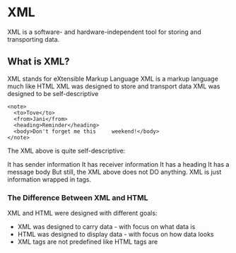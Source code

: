 # XML
XML is a software- and hardware-independent tool for storing and transporting data.

## What is XML?
XML stands for eXtensible Markup Language
XML is a markup language much like HTML
XML was designed to store and transport data
XML was designed to be self-descriptive

    <note>
      <to>Tove</to>
      <from>Jani</from>
      <heading>Reminder</heading>
      <body>Don't forget me this     weekend!</body>
    </note>

The XML above is quite self-descriptive:

It has sender information
It has receiver information
It has a heading
It has a message body
But still, the XML above does not DO anything. XML is just information wrapped in tags.

### The Difference Between XML and HTML

XML and HTML were designed with different goals:

- XML was designed to carry data - with focus on what data is
- HTML was designed to display data - with focus on how data looks
- XML tags are not predefined like HTML tags are